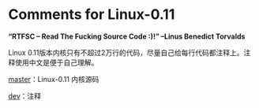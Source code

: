 # Comments for Linux-0.11

**“RTFSC – Read The Fucking Source Code :)!”               –Linus Benedict Torvalds**

Linux 0.11版本内核只有不超过2万行的代码，尽量自己给每行代码都注释上。注释使用中文是便于自己理解。

[master](https://github.com/Eveneko/Linux-0.11/tree/master)：Linux-0.11 内核源码

[dev](https://github.com/Eveneko/Linux-0.11/tree/dev)：注释
